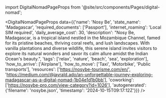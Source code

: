 
import DigitalNomadPageProps from '@site/src/components/Pages/digital-nomad';

<DigitalNomadPageProps
    data={{'name': 'Nosy Be', 'state_name': 'Madagascar', 'required_documents': ['Passport'], 'internet_roaming': 'Local SIM required', 'daily_average_cost': 30, 'description': "Nosy Be, Madagascar, is a tropical island nestled in the Mozambique Channel, famed for its pristine beaches, thriving coral reefs, and lush landscapes. With vanilla plantations and diverse wildlife, this serene island invites visitors to explore its natural wonders and savor its calm allure amidst the Indian Ocean's beauty.", 'tags': ['relax', 'nature', 'beach', 'sea', 'exploration'], 'how_to_arrive': ['Airplane'], 'how_to_move': ['Taxi', 'Motorbike', 'Public transports'], 'resources': ['https://nosybe-tourisme.com/en/', 'https://medium.com/@jayrald.ado/an-unforgettable-journey-exploring-madagascar-as-a-digital-nomad-1b04e1d1b0bb'], 'coworking': ['https://nosybe-pro.com/view-category?id=1026'], 'autogenerated': {'filename': 'nosybe.json', 'timestamp': '2024-10-15T09:17:12Z'}}}
/>
